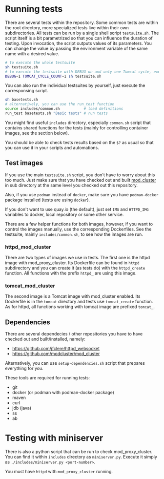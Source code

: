 # Running tests

There are several tests within the repository. Some common tests are within the root directory, more specialized tests
live within their own subdirectories. All tests can be run by a single shell script `testsuite.sh`. The script itself
is a bit parametrized so that you can influence the duration of testing. Upon invocation, the script outputs values of
its parameters. You can change the value by passing the environment variable of the same name with a desired value.

```sh
# to execute the whole testsuite
sh testsuite.sh
# to execute the testsuite with DEBUG on and only one Tomcat cycle, execute
DEBUG=1 TOMCAT_CYCLE_COUNT=1 sh testsuite.sh
```

You can also run the individual testsuites by yourself, just execute the corresponsing script.

```sh
sh basetests.sh
# alternatively, you can use the run_test function
source includes/common.sh           # load definitions
run_test basetests.sh "Basic tests" # run tests
```

You might find useful `includes` directory, especially `common.sh` script that contains shared functions for the tests
(mainly for controlling container images, see the section below).

You should be able to check tests results based on the `$?` as usual so that you can use it in your scripts and automations.

## Test images

If you use the main `testsuite.sh` script, you don't have to worry about this too much. Just make sure that you have checked
out and built [mod_cluster](https://github.com/modcluster/mod_cluster) in sub directory at the same level you checked out this
repository.

Also, if you use `podman` instead of `docker`, make sure you have `podman-docker` package installed (tests are using `docker`).

If you don't want to use quay.io (the default), just set `IMG` and `HTTPD_IMG` variables to docker, local repository or some
other service.

There are a few helper functions for both images, however, if you want to control the images manually, use the corresponding
Dockerfiles. See the testsuite, mainly `includes/common.sh`, to see how the images are run.

### httpd_mod_cluster

There are two types of images we use in tests. The first one is the httpd image with mod_proxy_cluster. Its Dockerfile can
be found in `httpd` subdirectory and you can create it (as tests do) with the `httpd_create` function. All functions with
the prefix `httpd_` are using this image.

### tomcat_mod_cluster

The second image is a Tomcat image with mod_cluster enabled. Its Dockerfile is in the `tomcat` directory and tests use
`tomcat_create` function. As for httpd, all functions working with tomcat image are prefixed `tomcat_`.

## Dependencies

There are several dependecies / other repositories you have to have checked out and built/installed, namely:

* https://github.com/jfclere/httpd_websocket
* https://github.com/modcluster/mod_cluster

Alternatively, you can use `setup-dependencies.sh` script that prepares everything for you.

These tools are required for running tests:

* git
* docker (or podman with podman-docker package)
* maven
* curl
* jdb (java)
* ss
* ab

# Testing with miniserver
There is also a python script that can be run to check mod_proxy_cluster. You can find it within `includes` directory
as `miniserver.py`. Execute it simply as `./includes/miniserver.py <port-number>`.

You must have `httpd` with `mod_proxy_cluster` running.
